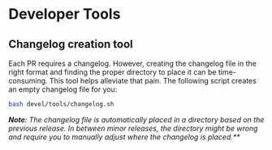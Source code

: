 # Developer Tools

## Changelog creation tool

Each PR requires a changelog. However, creating the changelog file in the right format and finding the proper directory to place it can be time-consuming. This tool helps alleviate that pain. The following script creates an empty changelog file for you:

```bash
bash devel/tools/changelog.sh
```

_**Note**: The changelog file is automatically placed in a directory based on the previous release. In between minor releases, the directory might be wrong and require you to manually adjust where the changelog is placed.**_
